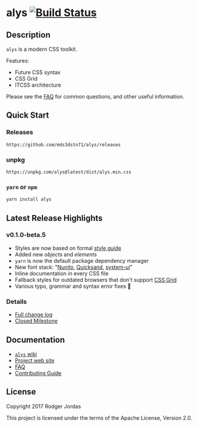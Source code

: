 # alys [![Build Status](https://travis-ci.org/mds3dstn71/alys.svg?branch=master)](https://travis-ci.org/mds3dstn71/alys)

## Description

`alys` is a modern CSS toolkit.

Features:

* Future CSS syntax
* CSS Grid
* ITCSS architecture

Please see the [FAQ][] for common questions, and other useful information.

[FAQ]: https://github.com/mds3dstn71/alys/wiki/FAQ

## Quick Start

### Releases

```fundamental
https://github.com/mds3dstn71/alys/releases
```

### unpkg

```fundamental
https://unpkg.com/alys@latest/dist/alys.min.css
```

### `yarn` or `npm`

```bash
yarn install alys
```

## Latest Release Highlights






### v0.1.0-beta.5

* Styles are now based on formal [style guide]
* Added new _objects_ and _elements_
* `yarn` is now the default package dependency manager
* New font stack: "[Nunito], [Quicksand], [system-ui]"
* Inline documentation in every CSS file
* Fallback styles for outdated browsers that don't support [CSS Grid]
* Various typo, grammar and syntax error fixes 🥇

### Details

* [Full change log](https://github.com/mds3dstn71/alys/blob/master/docs/CHANGELOG.md#010-beta5)
* [Closed Milestone](https://github.com/mds3dstn71/alys/milestone/2?closed=1)

[style guide]: ../../blob/master/docs/img/style-guide.png
[Nunito]: https://fonts.google.com/specimen/Nunito
[Quicksand]: https://fonts.google.com/specimen/Quicksand
[system-ui]: https://github.com/JLHwung/postcss-font-family-system-ui
[CSS Grid]: https://www.w3.org/TR/css3-grid-layout/

## Documentation

* [`alys` wiki](https://github.com/mds3dstn71/alys/wiki)
* [Project web site](https:/mds3dstn71.github.io/alys/docs)
* [FAQ](https://github.com/mds3dstn71/alys/wiki/FAQ)
* [Contributing Guide](https://github.com/mds3dstn71/alys/wiki/CONTRIBUTING)

## License

Copyright 2017 Rodger Jordas

This project is licensed under the terms of the Apache License, Version 2.0.
